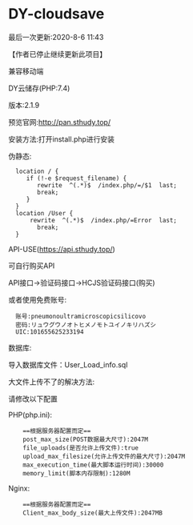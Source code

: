 # DY-cloudsave

最后一次更新:2020-8-6 11:43

【作者已停止继续更新此项目】

兼容移动端

DY云储存(PHP:7.4)

版本:2.1.9

预览官网:http://pan.sthudy.top/


安装方法:打开install.php进行安装

伪静态:

      location / { 
         if (!-e $request_filename) {
         	rewrite  ^(.*)$  /index.php/=/$1  last;
         	break;
         }
      }
      location /User { 
          rewrite  ^(.*)$  /index.php/=Error  last;
         	break;
      }
      
API-USE(https://api.sthudy.top/)

可自行购买API
  
  API接口->验证码接口->HCJS验证码接口(购买)

或者使用免费账号:

      账号:pneumonoultramicroscopicsilicovo
      密码:リュウグウノオトヒメノモトユイノキリハズシ
      UIC:101655625233194



数据库:

  导入数据库文件：User_Load_info.sql
  
大文件上传不了的解决方法:

  请修改以下配置
  
  PHP(php.ini):
  
        ==根据服务器配置而定==
        post_max_size(POST数据最大尺寸):2047M
        file_uploads(是否允许上传文件):true
        upload_max_filesize(允许上传文件的最大尺寸):2047M
        max_execution_time(最大脚本运行时间):30000
        memory_limit(脚本内存限制):1280M
      
  Nginx:
  
        ==根据服务器配置而定==
        Client_max_body_size(最大上传文件):2047MB

